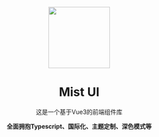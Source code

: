 <p align="center">
  <img width="144px" src="https://cdn.28yanyu.cn/mist-design/logo.svg" />
</p>

<h1 align="center">Mist UI</h1>
<p align="center">这是一个基于Vue3的前端组件库</p>
<p align="center"><b>全面拥抱Typescript、国际化、主题定制、深色模式等</b></p>




